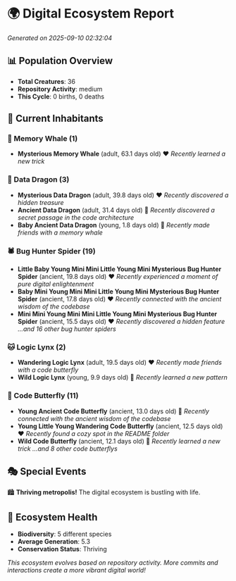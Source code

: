 # 🌍 Digital Ecosystem Report
*Generated on 2025-09-10 02:32:04*

## 📊 Population Overview
- **Total Creatures**: 36
- **Repository Activity**: medium
- **This Cycle**: 0 births, 0 deaths

## 👥 Current Inhabitants

### 🐋 Memory Whale (1)
- **Mysterious Memory Whale** (adult, 63.1 days old) ❤️
  *Recently learned a new trick*

### 🐉 Data Dragon (3)
- **Mysterious Data Dragon** (adult, 39.8 days old) ❤️
  *Recently discovered a hidden treasure*
- **Ancient Data Dragon** (adult, 31.4 days old) 💛
  *Recently discovered a secret passage in the code architecture*
- **Baby Ancient Data Dragon** (young, 1.8 days old) 💚
  *Recently made friends with a memory whale*

### 🕷️ Bug Hunter Spider (19)
- **Little Baby Young Mini Mini Little Young Mini Mysterious Bug Hunter Spider** (ancient, 19.8 days old) ❤️
  *Recently experienced a moment of pure digital enlightenment*
- **Baby Mini Young Mini Mini Little Young Mini Mysterious Bug Hunter Spider** (ancient, 17.8 days old) ❤️
  *Recently connected with the ancient wisdom of the codebase*
- **Mini Mini Young Mini Mini Little Young Mini Mysterious Bug Hunter Spider** (ancient, 15.5 days old) ❤️
  *Recently discovered a hidden feature*
  *...and 16 other bug hunter spiders*

### 🐱 Logic Lynx (2)
- **Wandering Logic Lynx** (adult, 19.5 days old) ❤️
  *Recently made friends with a code butterfly*
- **Wild Logic Lynx** (young, 9.9 days old) 💚
  *Recently learned a new pattern*

### 🦋 Code Butterfly (11)
- **Young Ancient Code Butterfly** (ancient, 13.0 days old) 💛
  *Recently connected with the ancient wisdom of the codebase*
- **Young Little Young Wandering Code Butterfly** (ancient, 12.5 days old) ❤️
  *Recently found a cozy spot in the README folder*
- **Wild Code Butterfly** (ancient, 12.1 days old) 💛
  *Recently learned a new trick*
  *...and 8 other code butterflys*

## 🎭 Special Events

🏙️ **Thriving metropolis!** The digital ecosystem is bustling with life.

## 🔬 Ecosystem Health
- **Biodiversity**: 5 different species
- **Average Generation**: 5.3
- **Conservation Status**: Thriving

*This ecosystem evolves based on repository activity. More commits and interactions create a more vibrant digital world!*